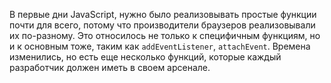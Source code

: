  В первые дни JavaScript, нужно было реализовывать простые функции почти для всего, потому что производители браузеров реализовывали их по-разному. Это относилось не только к специфичным функциям, но и к  основным тоже, таким как ```addEventListener```, ```attachEvent```. Времена изменились, но есть еще несколько функций, которые каждый разработчик должен иметь в своем арсенале.